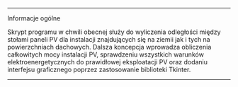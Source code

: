 ----------------------------------------------------------------------------------------------------------------

Informacje ogólne

Skrypt programu w chwili obecnej służy do wyliczenia odległości między stołami paneli PV dla instalacji znajdujących się na ziemii jak i tych na powierzchniach dachowych. Dalsza koncepcja wprowadza obliczenia całkowitych mocy instalacji PV, sprawdzeniu wszystkich warunków elektroenergetycznych do prawidłowej eksploatacji PV oraz dodaniu interfejsu graficznego poprzez zastosowanie biblioteki Tkinter.

----------------------------------------------------------------------------------------------------------------
